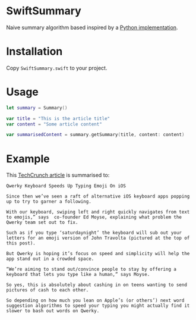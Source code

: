 # SwiftSummary
Naive summary algorithm based inspired by a [Python implementation](https://gist.github.com/shlomibabluki/5473521).

# Installation
Copy `SwiftSummary.swift` to your project.

# Usage
```swift
let summary = Summary()

var title = "This is the article title"
var content = "Some article content"

var summarisedContent = summary.getSummary(title, content: content)
```

# Example
This [TechCrunch article](http://techcrunch.com/2015/01/19/qwerky/) is summarised to:
```text
Qwerky Keyboard Speeds Up Typing Emoji On iOS

Since then we’ve seen a raft of alternative iOS keyboard apps popping up to try to garner a following.

With our keyboard, swiping left and right quickly navigates from text to emojis,” says  co-founder Ed Moyse, explaining what problem the Qwerky team set out to fix.

Such as if you type ‘saturdaynight’ the keyboard will sub out your letters for an emoji version of John Travolta (pictured at the top of this post).

But Qwerky is hoping it’s focus on speed and simplicity will help the app stand out in a crowded space.

“We’re aiming to stand out/convince people to stay by offering a keyboard that lets you type like a human,” says Moyse.

So yes, this is absolutely about cashing in on teens wanting to send pictures of cash to each other.

So depending on how much you lean on Apple’s (or others’) next word suggestion algorithms to speed your typing you might actually find it slower to bash out words on Qwerky.
```
